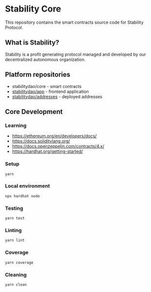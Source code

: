 # Stability Core

This repository contains the smart contracts source code for Stability Protocol.

## What is Stability?

Stability is a profit generating protocol managed and developed by our decentralized autonomous organization.

## Platform repositories

- stabilitydao/core - smart contracts
- [stabilitydao/app](https://github.com/stabilitydao/app) - frontend application
- [stabilitydao/addresses](https://github.com/stabilitydao/addresses) - deployed addresses

## Core Development

### Learning

- https://ethereum.org/en/developers/docs/
- https://docs.soliditylang.org/
- https://docs.openzeppelin.com/contracts/4.x/
- https://hardhat.org/getting-started/

### Setup

```
yarn
```

### Local environment

```
npx hardhat node
```

### Testing

```
yarn test
```

### Linting

```
yarn lint
```

### Coverage

```
yarn coverage
```

### Cleaning

```
yarn clean
```
